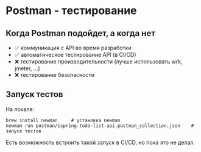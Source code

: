 # Postman - тестирование

## Когда Postman подойдет, а когда нет
- ✅ коммуникация с API во время разработки
- ✅ автоматическое тестирование API (в CI/CD)
- ❌ тестирование производительности (лучше использовать wrk, jmeter, ...)
- ❌ тестирование безопасности

## Запуск тестов
На локале:  
```
brew install newman     # установка newman
newman run postman/ispring-todo-list-api.postman_collection.json    # запуск тестов
```
Есть возможность встроить такой запуск в CI/CD, но пока это не делал.
